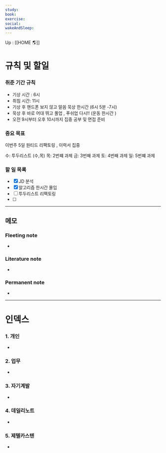 ```yaml
---
study:
book:
exercise: 
social: 
wakeAndSleep: 
---
```


Up : [[HOME 🌎]]

# 규칙 및 할일

### 취준 기간 규칙 

- 기상 시간 : 6시
- 취침 시간: 11시 
- 기상 후 핸드폰 보지 않고 말씀 묵상 한시간 (6시 5분  -7시) 
- 묵상 후 바로 어대 뛰고 풀업 , 푸쉬업 다시!!  (운동 한시간 )
- 오전 9시부터 오후 10시까지 집중 공부 및 면접 준비 

### 중요 목표
이번주 5일 원티드 리팩토링 , 이력서 집중

수: 투두리스트 (수,목)
목: 2번쨰 과제
금: 3번째 과제
토: 4번째 과제
일: 5번쨰 과제 


### 할 일 목록
- [x] JD 분석 
- [x] 알고리즘 한시간 몰입
- [ ] 투두리스트 리팩토링 
- [ ] 


---

## 메모

### Fleeting note
- 

### Literature note
- 

### Permanent note
- 

---

# 인덱스
### 1. 개인 
- 
### 2. 업무
- 
### 3. 자기계발
- 
### 4. 데일리노트
- 
### 5. 제텔카스텐
- 